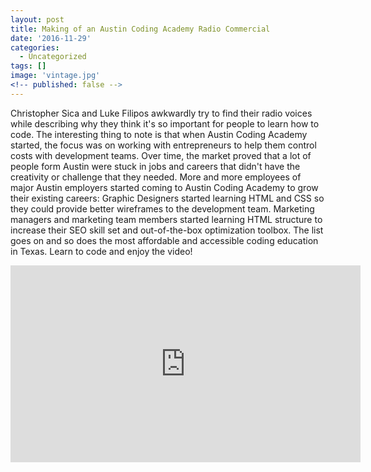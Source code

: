 ```yaml
---
layout: post
title: Making of an Austin Coding Academy Radio Commercial
date: '2016-11-29'
categories:
  - Uncategorized
tags: []
image: 'vintage.jpg'
<!-- published: false -->
---
```


Christopher Sica and Luke Filipos awkwardly try to find their radio voices while describing why they think it's so important for people to learn how to code. The interesting thing to note is that when Austin Coding Academy started, the focus was on working with entrepreneurs to help them control costs with development teams. Over time, the market proved that a lot of people form Austin were stuck in jobs and careers that didn't have the creativity or challenge that they needed. More and more employees of major Austin employers started coming to Austin Coding Academy to grow their existing careers: Graphic Designers started learning HTML and CSS so they could provide better wireframes to the development team. Marketing managers and marketing team members started learning HTML structure to increase their SEO skill set and out-of-the-box optimization toolbox. The list goes on and so does the most affordable and accessible coding education in Texas. Learn to code and enjoy the video!

<!-- Cannot mark this part with '''html although the video plays properly -->
<iframe src="https://www.youtube.com/embed/6oqbOKgkMKY" width="560" height="315" frameborder="0" allowfullscreen="allowfullscreen">
</iframe>
